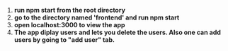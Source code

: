 1. **run npm start from the root directory**
2. **go to the directory named 'frontend' and run npm start**
3. **open localhost:3000 to view the app**
4. **The app diplay users and lets you delete the users. Also one can add users by going to "add user" tab.**

